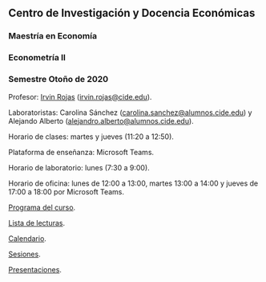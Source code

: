 ## Centro de Investigación y Docencia Económicas
### Maestría en Economía
### Econometría II
### Semestre Otoño de 2020

Profesor: [Irvin Rojas](https://www.rojasirvin.com/) (irvin.rojas@cide.edu).

Laboratoristas: Carolina Sánchez (carolina.sanchez@alumnos.cide.edu) y Alejando Alberto (alejandro.alberto@alumnos.cide.edu).

Horario de clases: martes y jueves (11:20 a 12:50).

Plataforma de enseñanza: Microsoft Teams.

Horario de laboratorio: lunes (7:30 a 9:00).

Horario de oficina: lunes de 12:00 a 13:00, martes 13:00 a 14:00 y jueves de 17:00 a 18:00 por Microsoft Teams.

[Programa del curso](https://github.com/rojasirvin/ECNII/blob/master/programa.md).

[Lista de lecturas](https://github.com/rojasirvin/ECNII/blob/master/lecturas.md).

[Calendario](https://github.com/rojasirvin/ECNII2020/blob/master/ECNII_calendario_otono_2020.pdf).

[Sesiones](https://github.com/rojasirvin/ECNII/blob/master/sesiones.md).

[Presentaciones](https://github.com/rojasirvin/ECNII/blob/master/presentaciones.md).